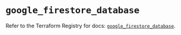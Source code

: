 # `google_firestore_database`

Refer to the Terraform Registry for docs: [`google_firestore_database`](https://registry.terraform.io/providers/hashicorp/google/6.48.0/docs/resources/firestore_database).

